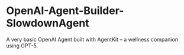 # OpenAI-Agent-Builder-SlowdownAgent
A very basic OpenAI Agent built with AgentKit – a wellness companion using GPT-5.
